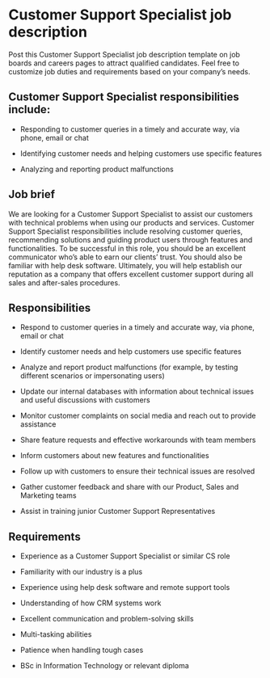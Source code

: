 # Customer Support Specialist job description
Post this Customer Support Specialist job description template on job boards and careers pages to attract qualified candidates. Feel free to customize job duties and requirements based on your company’s needs.


## Customer Support Specialist responsibilities include:
* Responding to customer queries in a timely and accurate way, via phone, email or chat

* Identifying customer needs and helping customers use specific features

* Analyzing and reporting product malfunctions



## Job brief

We are looking for a Customer Support Specialist to assist our customers with technical problems when using our products and services.
Customer Support Specialist responsibilities include resolving customer queries, recommending solutions and guiding product users through features and functionalities. To be successful in this role, you should be an excellent communicator who’s able to earn our clients’ trust. You should also be familiar with help desk software.
Ultimately, you will help establish our reputation as a company that offers excellent customer support during all sales and after-sales procedures.


## Responsibilities

* Respond to customer queries in a timely and accurate way, via phone, email or chat

* Identify customer needs and help customers use specific features

* Analyze and report product malfunctions (for example, by testing different scenarios or impersonating users)

* Update our internal databases with information about technical issues and useful discussions with customers

* Monitor customer complaints on social media and reach out to provide assistance

* Share feature requests and effective workarounds with team members

* Inform customers about new features and functionalities

* Follow up with customers to ensure their technical issues are resolved

* Gather customer feedback and share with our Product, Sales and Marketing teams

* Assist in training junior Customer Support Representatives


## Requirements

* Experience as a Customer Support Specialist or similar CS role

* Familiarity with our industry is a plus

* Experience using help desk software and remote support tools

* Understanding of how CRM systems work

* Excellent communication and problem-solving skills

* Multi-tasking abilities

* Patience when handling tough cases

* BSc in Information Technology or relevant diploma
